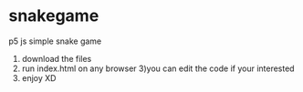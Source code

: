 # snakegame
p5 js simple snake game
1) download the files 
2) run index.html on any browser
3)you can edit the code if your interested
4) enjoy XD

